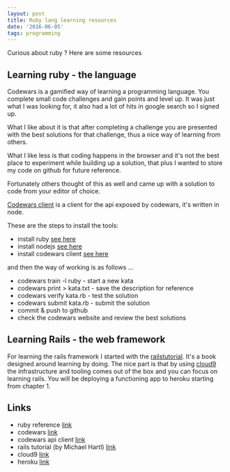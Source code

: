 ```yaml
---
layout: post
title: Ruby lang learning resources
date: '2016-06-05'
tags: programming
---
```


Curious about ruby ? Here are some resources

## Learning ruby - the language

Codewars is a gamified way of learning a programming language. You complete small code challenges and gain points and level up. It was just what I was looking for, it also had a lot of hits in google search so I signed up.

What I like about it is that after completing a challenge you are presented with the best solutions for that challenge, thus a nice way of learning from others.

What I like less is that coding happens in the browser and it's not the best place to experiment while building up a solution, that plus I wanted to store my code on github for future reference.

Fortunately others thought of this as well and came up with a solution to code from your editor of choice.

[Codewars client](https://github.com/shime/codewars) is a client for the api exposed by codewars, it's written in node.

These are the steps to install the tools:

 - install ruby [see here](https://gorails.com/setup/ubuntu/14.04)
 - install nodejs [see here](https://www.digitalocean.com/community/tutorials/how-to-install-node-js-on-an-ubuntu-14-04-server)
 - install codewars client [see here](https://github.com/shime/codewars)


and then the way of working is as follows ...

 - codewars train -l ruby  - start a new kata
 - codewars print > kata.txt - save the description for reference
 - codewars verify kata.rb - test the solution
 - codewars submit kata.rb - submit the solution
 - commit & push to github
 - check the codewars website and review the best solutions

## Learning Rails - the web framework

For learning the rails framework I started with the [railstutorial](https://www.railstutorial.org/book). It's a book designed around learning by doing. The nice part is that by using [cloud9](https://c9.io) the infrastructure and tooling comes out of the box and you can focus on learning rails. You will be deploying a functioning app to heroku starting from chapter 1.

## Links

- ruby reference [link](http://ruby-doc.org/core-2.3.1/)
- codewars [link](http://www.codewars.com/)
- codewars api client [link](https://github.com/shime/codewars)
- rails tutorial (by Michael Hartl) [link](https://www.railstutorial.org/book)
- cloud9 [link](https://c9.io)
- heroku [link](https://www.heroku.com)
